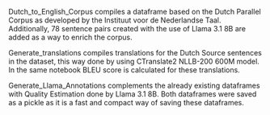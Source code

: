Dutch_to_English_Corpus compiles a dataframe based on the Dutch Parallel Corpus as developed by the Instituut voor de Nederlandse Taal. 
Additionally, 78 sentence pairs created with the use of Llama 3.1 8B are added as a way to enrich the corpus.

Generate_translations compiles translations for the Dutch Source sentences in the dataset, this way done by using CTranslate2 NLLB-200 600M model. In the same notebook BLEU score is calculated for these translations.

Generate_Llama_Annotations complements the already existing dataframes with Quality Estimation done by Llama 3.1 8B. Both dataframes were saved as a pickle as it is a fast and compact way of saving these dataframes. 

